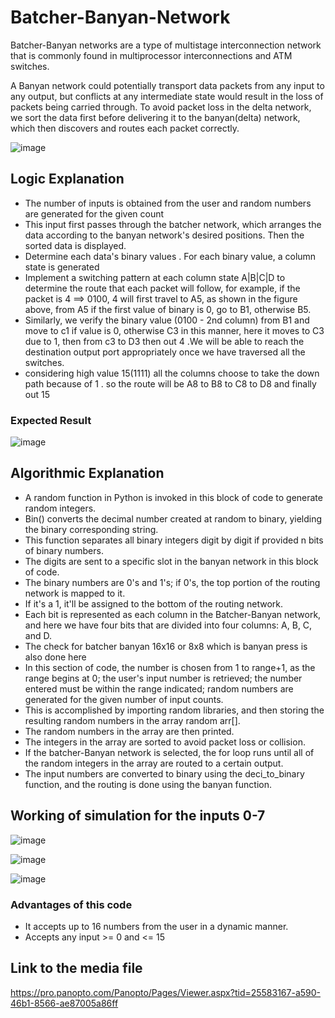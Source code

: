 # Batcher-Banyan-Network

Batcher-Banyan networks are a type of multistage interconnection network that is commonly found in multiprocessor interconnections and ATM switches.

A Banyan network could potentially transport data packets from any input to any output, but conflicts at any intermediate state would result in the loss of packets being carried through. To avoid packet loss in the delta network, we sort the data first before delivering it to the banyan(delta) network, which then discovers and routes each packet correctly.

![image](https://github.com/Alagesan-Sushmitha/Batcher-Banyan-Network/assets/137837229/b91779d9-dbfd-4264-8e87-13cec7ce6e93)

## Logic Explanation

* The number of inputs is obtained from the user and random numbers are generated for the given count
* This input first passes through the batcher network, which arranges the data according to the banyan network's desired positions. Then the sorted data is displayed.
* Determine each data's binary values . For each binary value, a column state is generated
* Implement a switching pattern at each column state A|B|C|D to determine the route that each packet will follow, for example, if the packet is 4 ==> 0100, 4 will first travel to A5, as shown in the figure above, from A5 if the first value of binary is 0, go to B1, otherwise B5.
* Similarly, we verify the binary value (0100 - 2nd column) from B1 and move to c1 if value is 0, otherwise C3 in this manner, here it moves to C3 due to 1, then from c3 to D3 then out 4 .We will be able to reach the destination output port appropriately once we have traversed all the switches.
* considering high value 15(1111) all the columns choose to take the down path because of 1 . so the route will be A8 to B8 to C8 to D8 and finally out 15

### Expected Result
![image](https://github.com/Alagesan-Sushmitha/Batcher-Banyan-Network/assets/137837229/7c78acf6-4c4c-499b-ada9-2037affebb79)

## Algorithmic Explanation
*	A random function in Python is invoked in this block of code to generate random integers. 
* Bin() converts the decimal number created at random to binary, yielding the binary corresponding string. 
* This function separates all binary integers digit by digit if provided n bits of binary numbers.
* The digits are sent to a specific slot in the banyan network in this block of code. 
*	The binary numbers are 0's and 1's; if 0's, the top portion of the routing network is mapped to it. 
*	If it's a 1, it'll be assigned to the bottom of the routing network. 
*	Each bit is represented as each column in the Batcher-Banyan network, and here we have four bits that are divided into four columns: A, B, C, and D.
*	The check for batcher banyan 16x16 or 8x8 which is banyan press is also done here
*	In this section of code, the number is chosen from 1 to range+1, as the range begins at 0; the user's input number is retrieved; the number entered must be within the range indicated; random numbers are generated for the given number of input counts. 
*	This is accomplished by importing random libraries, and then storing the resulting random numbers in the array random arr[]. 
*	The random numbers in the array are then printed. 
*	The integers in the array are sorted to avoid packet loss or collision.
*	If the batcher-Banyan network is selected, the for loop runs until all of the random integers in the array are routed to a certain output. 
*	The input numbers are converted to binary using the deci_to_binary function, and the routing is done using the banyan function.

## Working of simulation for the inputs 0-7

![image](https://github.com/Alagesan-Sushmitha/Batcher-Banyan-Network/assets/137837229/faf561df-790e-48a2-9860-0068bdc39476)

![image](https://github.com/Alagesan-Sushmitha/Batcher-Banyan-Network/assets/137837229/ce1c8847-6409-40d8-a3e5-46b9fa912c36)

![image](https://github.com/Alagesan-Sushmitha/Batcher-Banyan-Network/assets/137837229/8c0ad742-6631-470b-a2cd-a9c083de72f3)

### Advantages of this code 
* It accepts up to 16 numbers from the user in a dynamic manner.
* Accepts any input  >= 0 and <= 15
  
## Link to the media file
https://pro.panopto.com/Panopto/Pages/Viewer.aspx?tid=25583167-a590-46b1-8566-ae87005a86ff










